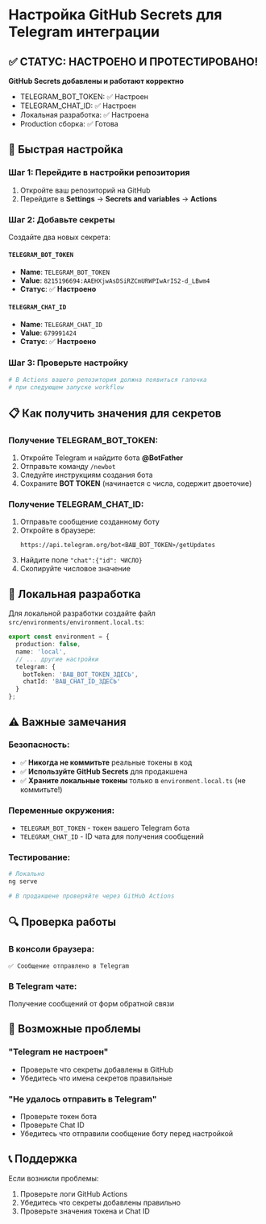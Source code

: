 # Настройка GitHub Secrets для Telegram интеграции

## ✅ СТАТУС: НАСТРОЕНО И ПРОТЕСТИРОВАНО!
**GitHub Secrets добавлены и работают корректно**
- TELEGRAM_BOT_TOKEN: ✅ Настроен
- TELEGRAM_CHAT_ID: ✅ Настроен
- Локальная разработка: ✅ Настроена
- Production сборка: ✅ Готова

## 🚀 Быстрая настройка

### Шаг 1: Перейдите в настройки репозитория
1. Откройте ваш репозиторий на GitHub
2. Перейдите в **Settings** → **Secrets and variables** → **Actions**

### Шаг 2: Добавьте секреты
Создайте два новых секрета:

#### `TELEGRAM_BOT_TOKEN`
- **Name**: `TELEGRAM_BOT_TOKEN`
- **Value**: `8215196694:AAEHXjwAsDSiRZCmURWPIwArIS2-d_LBwm4`
- **Статус**: ✅ **Настроено**

#### `TELEGRAM_CHAT_ID`
- **Name**: `TELEGRAM_CHAT_ID`
- **Value**: `679991424`
- **Статус**: ✅ **Настроено**

### Шаг 3: Проверьте настройку
```bash
# В Actions вашего репозитория должна появиться галочка
# при следующем запуске workflow
```

## 📋 Как получить значения для секретов

### Получение TELEGRAM_BOT_TOKEN:
1. Откройте Telegram и найдите бота **@BotFather**
2. Отправьте команду `/newbot`
3. Следуйте инструкциям создания бота
4. Сохраните **BOT TOKEN** (начинается с числа, содержит двоеточие)

### Получение TELEGRAM_CHAT_ID:
1. Отправьте сообщение созданному боту
2. Откройте в браузере:
   ```
   https://api.telegram.org/bot<ВАШ_BOT_TOKEN>/getUpdates
   ```
3. Найдите поле `"chat":{"id": ЧИСЛО}`
4. Скопируйте числовое значение

## 🔧 Локальная разработка

Для локальной разработки создайте файл `src/environments/environment.local.ts`:

```typescript
export const environment = {
  production: false,
  name: 'local',
  // ... другие настройки
  telegram: {
    botToken: 'ВАШ_BOT_TOKEN_ЗДЕСЬ',
    chatId: 'ВАШ_CHAT_ID_ЗДЕСЬ'
  }
};
```

## ⚠️ Важные замечания

### Безопасность:
- ✅ **Никогда не коммитьте** реальные токены в код
- ✅ **Используйте GitHub Secrets** для продакшена
- ✅ **Храните локальные токены** только в `environment.local.ts` (не коммитьте!)

### Переменные окружения:
- `TELEGRAM_BOT_TOKEN` - токен вашего Telegram бота
- `TELEGRAM_CHAT_ID` - ID чата для получения сообщений

### Тестирование:
```bash
# Локально
ng serve

# В продакшене проверяйте через GitHub Actions
```

## 🔍 Проверка работы

### В консоли браузера:
```
✅ Сообщение отправлено в Telegram
```

### В Telegram чате:
Получение сообщений от форм обратной связи

## 🚨 Возможные проблемы

### "Telegram не настроен"
- Проверьте что секреты добавлены в GitHub
- Убедитесь что имена секретов правильные

### "Не удалось отправить в Telegram"
- Проверьте токен бота
- Проверьте Chat ID
- Убедитесь что отправили сообщение боту перед настройкой

## 📞 Поддержка

Если возникли проблемы:
1. Проверьте логи GitHub Actions
2. Убедитесь что секреты добавлены правильно
3. Проверьте значения токена и Chat ID
